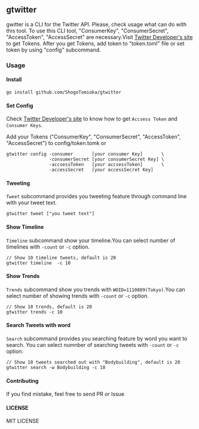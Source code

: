 ## gtwitter  
gwitter is a CLI for the Twitter API. Please, check usage what can do with this tool.
To use this CLI tool, "ConsumerKey", "ConsumerSecret", "AccessToken", "AccessSecret" are necessary.Visit [Twitter Developer's site](https://developer.twitter.com/en/docs/basics/authentication/guides/access-tokens.html) to get Tokens.
After you get Tokens, add token to "token.toml" file or set token by using "config" subcommand.

### Usage

#### Install 
```
go install github.com/ShogoTomioka/gtwitter                
```

#### Set Config
Check [Twitter Developer's site](https://developer.twitter.com/en/docs/basics/authentication/guides/access-tokens.html) to know how to get `Accsess Token` and `Consumer Keys`.

Add your Tokens ("ConsumerKey", "ConsumerSecret", "AccessToken", "AccessSecret") to config/token.tomk or 
```
gtwitter config -consumer       [your consumer Key]       \
                -consumerSecret [your consumerSecret Key] \
                -accsessToken   [your accsessToken]       \
                -accessSecret   [your accessSecret Key]   
```


#### Tweeting
`Tweet` subcommand provides you tweeting feature through command line with your tweet text.
``` 
gtwitter tweet ["you tweet text"]
```

#### Show Timeline
`Timeline` subcommand show your timeline.You can select number of timelines with `-count` or `-c` option.
```
// Show 10 timeline tweets, default is 20
gtwitter timeline  -c 10
```

#### Show Trends
`Trends` subcommand show you trends with `WOID=1110809(Tokyo)`.You can select number of showing trends with `-count` or `-c` option.
```
// Show 10 trends, default is 20
gtwitter trends -c 10
```

#### Search Tweets with word
`Search` subcommand provides you searching feature by word you want to search. You can select numnber of searching tweets with `-count` or `-c` option.
```
// Show 10 tweets searched out with "Bodybuilding", default is 20
gtwitter search -w Bodybuilding -c 10
```

#### Contributing
If you find mistake, feel free to send PR or Issue

#### LICENSE
MIT LICENSE